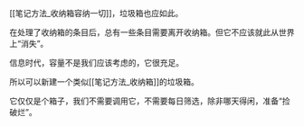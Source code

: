 [[笔记方法_收纳箱容纳一切]]，垃圾箱也应如此。

在处理了收纳箱的条目后，总有一些条目需要离开收纳箱。但它不应该就此从世界上“消失”。

信息时代，容量不是我们应该考虑的，它很充足。

所以可以新建一个类似[[笔记方法_收纳箱]]的垃圾箱。

它仅仅是个箱子，我们不需要调用它，不需要每日筛选，除非哪天得闲，准备“捡破烂”。